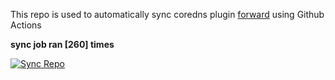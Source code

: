 This repo is used to automatically sync coredns plugin [forward](https://github.com/QZLin/forward) using Github Actions

**sync job ran [260] times**

[![Sync Repo](https://github.com/QZLin/coredns-extract/actions/workflows/sync.yaml/badge.svg)](https://github.com/QZLin/coredns-extract/actions/workflows/sync.yaml)
